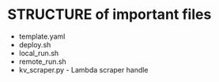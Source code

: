 # STRUCTURE of important files


+ template.yaml
+ deploy.sh
+ local_run.sh 
+ remote_run.sh
+ kv_scraper.py - Lambda scraper handle